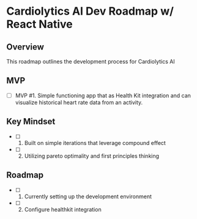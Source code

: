 # Cardiolytics AI Dev Roadmap w/ React Native

## Overview
This roadmap outlines the development process for Cardiolytics AI 

## MVP
 - [ ] MVP #1. Simple functioning app that as Health Kit integration and can visualize historical heart rate data from an activity. 

## Key Mindset
 - [ ] 1. Built on simple iterations that leverage compound effect 
 - [ ] 2. Utilizing pareto optimality and first principles thinking

## Roadmap 
- [ ] 1. Currently setting up the development environment
- [ ] 2. Configure healthkit integration 
